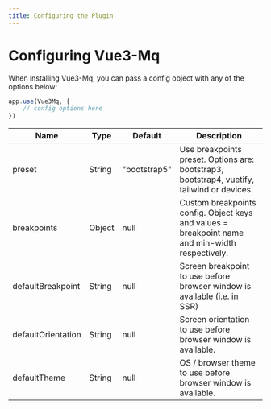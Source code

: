```yaml
---
title: Configuring the Plugin
---
```

# Configuring Vue3-Mq

When installing Vue3-Mq, you can pass a config object with any of the options below:

```js
app.use(Vue3Mq, {
    // config options here
})
```

| Name               | Type    | Default      | Description                                                                                     |
| ------------------ | ------- | ------------ | ----------------------------------------------------------------------------------------------- |
| preset             | String  | "bootstrap5" | Use breakpoints preset. Options are: bootstrap3, bootstrap4, vuetify, tailwind or devices.      |
| breakpoints        | Object  | null         | Custom breakpoints config. Object keys and values = breakpoint name and min-width respectively. |
| defaultBreakpoint  | String  | null         | Screen breakpoint to use before browser window is available (i.e. in SSR)                       |
| defaultOrientation | String  | null         | Screen orientation to use before browser window is available.                                   |
| defaultTheme       | String  | null         | OS / browser theme to use before browser window is available.                                   |